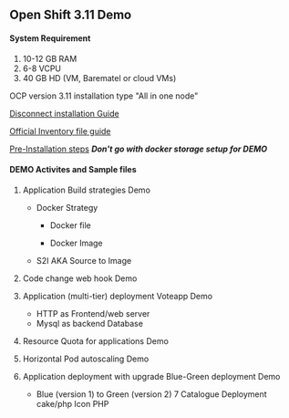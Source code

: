 ## Open Shift 3.11 Demo 

#### System Requirement
1. 10-12 GB RAM
2. 6-8 VCPU
3. 40 GB HD
(VM, Barematel or cloud VMs)

OCP version 3.11 installation type "All in one node" 

[Disconnect installation Guide](https://docs.openshift.com/container-platform/3.11/install/disconnected_install.html)


[Official Inventory file guide](https://docs.openshift.com/container-platform/3.11/install/configuring_inventory_file.html)

[Pre-Installation steps](https://docs.openshift.com/container-platform/3.11/install/host_preparation.html)
***Don't go with docker storage setup for DEMO***

#### DEMO Activites and Sample files
1. Application Build strategies Demo 
   - Docker Strategy 
     - Docker file
       
     - Docker Image
    
           
   - S2I AKA Source to Image
       

2. Code change web hook Demo 
3. Application (multi-tier) deployment Voteapp Demo
   - HTTP as Frontend/web server
   - Mysql as backend Database
4. Resource Quota for applications Demo
5. Horizontal Pod autoscaling Demo
6. Application deployment with upgrade Blue-Green deployment Demo
   - Blue (version 1) to Green (version 2)
7 Catalogue Deployment cake/php Icon PHP



